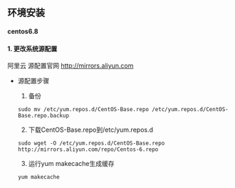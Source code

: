 ## 环境安装
#### centos6.8
#### 1. 更改系统源配置
阿里云 源配置官网 http://mirrors.aliyun.com
* 源配置步骤

  1. 备份
  ```
  sudo mv /etc/yum.repos.d/CentOS-Base.repo /etc/yum.repos.d/CentOS-Base.repo.backup
  ```
  2. 下载CentOS-Base.repo到/etc/yum.repos.d
  ```
  sudo wget -O /etc/yum.repos.d/CentOS-Base.repo http://mirrors.aliyun.com/repo/Centos-6.repo
  ```
  3. 运行yum makecache生成缓存
  ```
  yum makecache
  ```